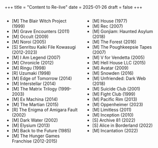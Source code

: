 +++
title = "Content to Re-live"
date = 2025-01-26
draft = false
+++

<div style="display: flex; justify-content: space-between;">

<div style="width: 48%;">
<ul>
  <li>[M] The Blair Witch Project (1999)</li>
  <li>[M] Grave Encounters (2011)</li>
  <li>[M] Occult (2009)</li>
  <li>[M] Noroi (2005)</li>
  <li>[S] Senritsu Kaiki File Kowasugi (2012-2023)</li>
  <li>[M] I Am Legend (2007)</li>
  <li>[M] Chronicle (2012)</li>
  <li>[M] Ringu (1998)</li>
  <li>[R] Uzumaki (1998)</li>
  <li>[M] Edge of Tomorrow (2014)</li>
  <li>[M] Interstellar (2014)</li>
  <li>[M] The Matrix Trilogy (1999-2003)</li>
  <li>[M] Ex Machina (2014)</li>
  <li>[M] The Martian (2015)</li>
  <li>[R] The Enigma of Amigara Fault (2002)</li>
  <li>[M] Dark Water (2002)</li>
  <li>[M] Elysium (2013)</li>
  <li>[M] Back to the Future (1985)</li>
  <li>[M] The Hunger Games Franchise (2012-2015)</li>
</ul>
</div>

<div style="width: 48%;">
<ul>
  <li>[M] House (1977)</li>
  <li>[M] Rec (2007)</li>
  <li>[M] Gonjiam: Haunted Asylum (2018)</li>
  <li>[M] The Forest (2016)</li>
  <li>[M] The Poughkeepsie Tapes (2007)</li>
  <li>[M] V for Vendetta (2005)</li>
  <li>[M] Hell House LLC (2015)</li>
  <li>[M] Avatar (2009)</li>
  <li>[M] Snowden (2016)</li>
  <li>[M] Unfriended: Dark Web (2018)</li>
  <li>[M] Suicide Club (2001)</li>
  <li>[M] Fight Club (1999)</li>
  <li>[M] Pacific Rim (2013)</li>
  <li>[M] Oppenheimer (2023)</li>
  <li>[M] Limitless (2011)</li>
  <li>[M] Inception (2010)</li>
  <li>[S] Archive 81 (2022)</li>
  <li>[S] Alice in Borderland (2022)</li>
  <li>[M] Incantation (2022)</li>
</ul>
</div>

</div>
